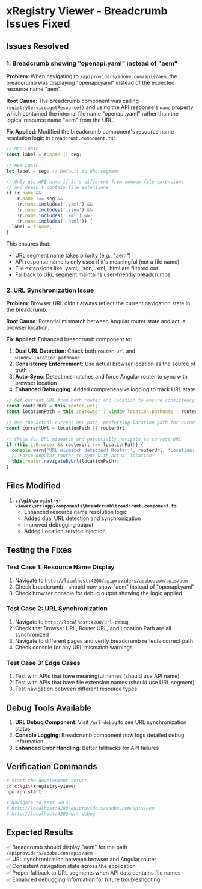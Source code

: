 # xRegistry Viewer - Breadcrumb Issues Fixed

## Issues Resolved

### 1. Breadcrumb showing "openapi.yaml" instead of "aem"

**Problem**: When navigating to `/apiproviders/adobe.com/apis/aem`, the breadcrumb was displaying "openapi.yaml" instead of the expected resource name "aem".

**Root Cause**: The breadcrumb component was calling `registryService.getResource()` and using the API response's `name` property, which contained the internal file name "openapi.yaml" rather than the logical resource name "aem" from the URL.

**Fix Applied**: Modified the breadcrumb component's resource name resolution logic in `breadcrumb.component.ts`:

```typescript
// OLD LOGIC:
const label = r.name || seg;

// NEW LOGIC:
let label = seg; // Default to URL segment

// Only use API name if it's different from common file extensions
// and doesn't contain file extensions
if (r.name && 
    r.name !== seg && 
    !r.name.includes('.yaml') && 
    !r.name.includes('.json') && 
    !r.name.includes('.xml') &&
    !r.name.includes('.html')) {
  label = r.name;
}
```

This ensures that:
- URL segment name takes priority (e.g., "aem")
- API response name is only used if it's meaningful (not a file name)
- File extensions like .yaml, .json, .xml, .html are filtered out
- Fallback to URL segment maintains user-friendly breadcrumbs

### 2. URL Synchronization Issue

**Problem**: Browser URL didn't always reflect the current navigation state in the breadcrumb.

**Root Cause**: Potential mismatch between Angular router state and actual browser location.

**Fix Applied**: Enhanced breadcrumb component to:

1. **Dual URL Detection**: Check both `router.url` and `window.location.pathname`
2. **Consistency Enforcement**: Use actual browser location as the source of truth
3. **Auto-Sync**: Detect mismatches and force Angular router to sync with browser location
4. **Enhanced Debugging**: Added comprehensive logging to track URL state

```typescript
// Get current URL from both router and location to ensure consistency
const routerUrl = this.router.url;
const locationPath = this.isBrowser ? window.location.pathname : routerUrl;

// Use the actual current URL path, preferring location path for accuracy
const currentUrl = locationPath || routerUrl;

// Check for URL mismatch and potentially navigate to correct URL
if (this.isBrowser && routerUrl !== locationPath) {
  console.warn('URL mismatch detected! Router:', routerUrl, 'Location:', locationPath);
  // Force Angular router to sync with actual location
  this.router.navigateByUrl(locationPath);
}
```

## Files Modified

1. **`c:\git\xregistry-viewer\src\app\components\breadcrumb\breadcrumb.component.ts`**
   - Enhanced resource name resolution logic
   - Added dual URL detection and synchronization
   - Improved debugging output
   - Added Location service injection

## Testing the Fixes

### Test Case 1: Resource Name Display
1. Navigate to `http://localhost:4200/apiproviders/adobe.com/apis/aem`
2. Check breadcrumb - should now show "aem" instead of "openapi.yaml"
3. Check browser console for debug output showing the logic applied

### Test Case 2: URL Synchronization
1. Navigate to `http://localhost:4200/url-debug`
2. Check that Browser URL, Router URL, and Location Path are all synchronized
3. Navigate to different pages and verify breadcrumb reflects correct path
4. Check console for any URL mismatch warnings

### Test Case 3: Edge Cases
1. Test with APIs that have meaningful names (should use API name)
2. Test with APIs that have file extension names (should use URL segment)
3. Test navigation between different resource types

## Debug Tools Available

1. **URL Debug Component**: Visit `/url-debug` to see URL synchronization status
2. **Console Logging**: Breadcrumb component now logs detailed debug information
3. **Enhanced Error Handling**: Better fallbacks for API failures

## Verification Commands

```bash
# Start the development server
cd c:\git\xregistry-viewer
npm run start

# Navigate to test URLs:
# http://localhost:4200/apiproviders/adobe.com/apis/aem
# http://localhost:4200/url-debug
```

## Expected Results

✅ Breadcrumb should display "aem" for the path `/apiproviders/adobe.com/apis/aem`  
✅ URL synchronization between browser and Angular router  
✅ Consistent navigation state across the application  
✅ Proper fallback to URL segments when API data contains file names  
✅ Enhanced debugging information for future troubleshooting
